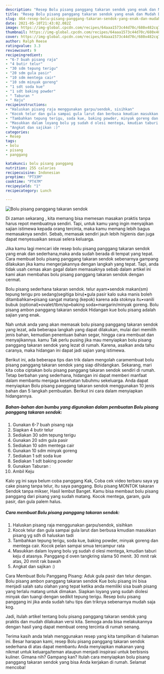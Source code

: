 ```yaml
---
description: "Resep Bolu pisang panggang takaran sendok yang enak dan Mudah Dibuat"
title: "Resep Bolu pisang panggang takaran sendok yang enak dan Mudah Dibuat"
slug: 464-resep-bolu-pisang-panggang-takaran-sendok-yang-enak-dan-mudah-dibuat
date: 2021-05-10T21:43:02.082Z
image: https://img-global.cpcdn.com/recipes/64aaa1573c44d70c/680x482cq70/bolu-pisang-panggang-takaran-sendok-foto-resep-utama.jpg
thumbnail: https://img-global.cpcdn.com/recipes/64aaa1573c44d70c/680x482cq70/bolu-pisang-panggang-takaran-sendok-foto-resep-utama.jpg
cover: https://img-global.cpcdn.com/recipes/64aaa1573c44d70c/680x482cq70/bolu-pisang-panggang-takaran-sendok-foto-resep-utama.jpg
author: Ralph Reese
ratingvalue: 3.3
reviewcount: 9
recipeingredient:
- "6-7 buah pisang raja"
- "4 butir telur"
- "30 sdm tepung terigu"
- "20 sdm gula pasir"
- "10 sdm mentega cair"
- "10 sdm minyak goreng"
- "1 sdt soda kue"
- "1 sdt baking powder"
- " Taburan "
- " Keju"
recipeinstructions:
- "Haluskan pisang raja menggunakan garpu/sendok, sisihkan"
- "Kocok telur dan gula sampai gula larut dan berbusa kmudian masukkan pisang yg sdh di haluskan tadi"
- "Tambahkan tepung terigu, soda kue, baking powder, minyak goreng dan mentega cair. Kocok pelan sampai smua tercampur rata"
- "Masukkan dalam loyang bolu yg sudah d olesi mentega, kmudian taburi keju d atasnya. Panggang d oven tangkring slama 50 menit. 30 mnit rak atas, 20 mnit rak bawah"
- "Angkat dan sajikan :)"
categories:
- Resep
tags:
- bolu
- pisang
- panggang

katakunci: bolu pisang panggang 
nutrition: 255 calories
recipecuisine: Indonesian
preptime: "PT33M"
cooktime: "PT47M"
recipeyield: "1"
recipecategory: Lunch

---
```



![Bolu pisang panggang takaran sendok](https://img-global.cpcdn.com/recipes/64aaa1573c44d70c/680x482cq70/bolu-pisang-panggang-takaran-sendok-foto-resep-utama.jpg)

Di zaman  sekarang , kita memang bisa memesan masakan praktis tanpa harus repot membuatnya sendiri. Tapi, untuk kamu yang ingin menyajikan sajian istimewa kepada orang tercinta, maka kamu memang lebih bagus memasaknya sendiri. Sebab, memasak sendiri jauh lebih higienis dan juga dapat menyesuaikan sesuai selera keluarga.

Jika kamu lagi mencari ide resep bolu pisang panggang takaran sendok yang enak dan sederhana,maka anda sudah berada di tempat yang tepat. Cara membuat bolu pisang panggang takaran sendok  sebenarnya gampang dilakukan jika kamu mengerjakannya dengan langkah yang tepat. Tapi, anda tidak usah cemas akan gagal dalam memasaknya 
sebab dalam artikel ini kami akan membahas bolu pisang panggang takaran sendok dengan cermat.  

Bolu pisang sederhana takaran sendok. telur ayam•sendok makan(sm) tepung terigu pro sedang(segitiga biru)•gula pasir kalo suka manis boleh ditambahkan•pisang sangat matang (kepok) karena ada stoknya itu•vanili bubuk (optional)•ovalet/tbm/sp•baking soda•margarin/minyak goreng. Bolu pisang ambon panggang takaran sendok Hidangan kue bolu pisang adalah sajian yang enak.

Nah untuk anda yang akan memasak bolu pisang panggang takaran sendok yang lezat, ada beberapa langkah yang dapat dilakukan, mulai dari memilih jenis bahan, kemudian penentuan bahan segar, hingga cara membuat dan menyajikannya. kamu Tak perlu pusing jika mau menyiapkan bolu pisang panggang takaran sendok yang lezat di rumah. Karena, asalkan anda  tahu caranya, maka hidangan ini dapat jadi sajian yang istimewa.

Berikut ini, ada beberapa tips dan trik dalam mengolah caramembuat bolu pisang panggang takaran sendok yang siap dihidangkan. Sekarang, mari kita coba ciptakan bolu pisang panggang takaran sendok sendiri di rumah. Tetap berbahan yang sederhana, hidangan ini dapat memberi manfaat dalam membantu menjaga kesehatan tubuhmu sekeluarga. Anda dapat menyiapkan Bolu pisang panggang takaran sendok menggunakan 10 jenis bahan dan 5 langkah pembuatan. Berikut ini cara dalam menyiapkan hidangannya.

<!--inarticleads1-->

##### Bahan-bahan dan bumbu yang digunakan dalam pembuatan Bolu pisang panggang takaran sendok:

1. Gunakan 6-7 buah pisang raja
1. Siapkan 4 butir telur
1. Sediakan 30 sdm tepung terigu
1. Gunakan 20 sdm gula pasir
1. Sediakan 10 sdm mentega cair
1. Gunakan 10 sdm minyak goreng
1. Sediakan 1 sdt soda kue
1. Sediakan 1 sdt baking powder
1. Gunakan  Taburan :
1. Ambil  Keju


Kalo yg ini saya belum coba panggang Kak, Coba cek video terbaru saya yg cake pisang tanpa telur, itu saya panggang. Bolu pisang MONTOK takaran Sendok tanpa mikser, Hasil lembut Banget. Kamu bisa membaut bolu pisang panggang dari pisang yang sudah matang. Kocok mentega, garam, gula pasir, dan gula palem halus. 

<!--inarticleads2-->

##### Cara membuat Bolu pisang panggang takaran sendok:

1. Haluskan pisang raja menggunakan garpu/sendok, sisihkan
1. Kocok telur dan gula sampai gula larut dan berbusa kmudian masukkan pisang yg sdh di haluskan tadi
1. Tambahkan tepung terigu, soda kue, baking powder, minyak goreng dan mentega cair. Kocok pelan sampai smua tercampur rata
1. Masukkan dalam loyang bolu yg sudah d olesi mentega, kmudian taburi keju d atasnya. Panggang d oven tangkring slama 50 menit. 30 mnit rak atas, 20 mnit rak bawah
1. Angkat dan sajikan :)


Cara Membuat Bolu Panggang Pisang: Aduk gula pasir dan telur dengan. Bolu pisang ambon panggang takaran sendok Kue bolu pisang ini bisa menjadi salah satu olahan yang tepat ketika anda memiliki sisa buah pisang yang terlalu matang untuk dimakan. Siapkan loyang yang sudah diolesi minyak dan tuangi dengan sedikit tepung terigu. Resep bolu pisang panggang ini jika anda sudah tahu tips dan triknya sebenarnya mudah saja kog. 

Jadi, itulah artikel tentang  bolu pisang panggang takaran sendok  yang praktis dan mudah dilakukan versi kita. Semoga anda bisa melakukannya dengan hasil yang dapat membuat oreng tercinta di rumah senang. 

Terima kasih anda telah menggunakan resep yang kita tampilkan di halaman ini. Besar harapan kami, resep  Bolu pisang panggang takaran sendok sederhana di atas dapat membantu Anda menyiapkan makanan yang nikmat untuk keluarga/teman ataupun menjadi inspirasi untuk berbisnis kuliner. Gimana nih? Gampang kan? Itulah cara menyiapkan bolu pisang panggang takaran sendok yang bisa Anda kerjakan di rumah. Selamat mencoba!

